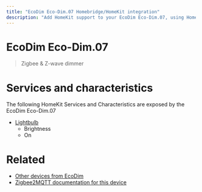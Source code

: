 ```yaml
---
title: "EcoDim Eco-Dim.07 Homebridge/HomeKit integration"
description: "Add HomeKit support to your EcoDim Eco-Dim.07, using Homebridge, Zigbee2MQTT and homebridge-z2m."
---
```

<!---
This file has been GENERATED using src/docgen/docgen.ts
DO NOT EDIT THIS FILE MANUALLY!
-->
# EcoDim Eco-Dim.07
> Zigbee & Z-wave dimmer 


# Services and characteristics
The following HomeKit Services and Characteristics are exposed by
the EcoDim Eco-Dim.07

* [Lightbulb](../../light.md)
  * Brightness
  * On


# Related
* [Other devices from EcoDim](../index.md#ecodim)
* [Zigbee2MQTT documentation for this device](https://www.zigbee2mqtt.io/devices/Eco-Dim.07.html)